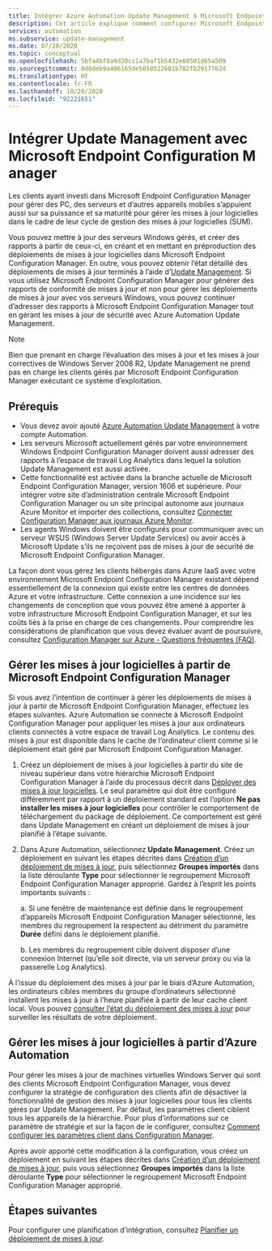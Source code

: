 ```yaml
---
title: Intégrer Azure Automation Update Management à Microsoft Endpoint Configuration Manager
description: Cet article explique comment configurer Microsoft Endpoint Configuration Manager avec Update Management pour déployer des mises à jour logicielles sur des clients gérés.
services: automation
ms.subservice: update-management
ms.date: 07/28/2020
ms.topic: conceptual
ms.openlocfilehash: 5bfa4bf8a9d20cc1a7baf1b5432e68501d65a509
ms.sourcegitcommit: 8d8deb9a406165de5050522681b782fb2917762d
ms.translationtype: HT
ms.contentlocale: fr-FR
ms.lasthandoff: 10/20/2020
ms.locfileid: "92221651"
---
```

# <a name="integrate-update-management-with-microsoft-endpoint-configuration-manager"></a>Intégrer Update Management avec Microsoft Endpoint Configuration Manager

Les clients ayant investi dans Microsoft Endpoint Configuration Manager pour gérer des PC, des serveurs et d’autres appareils mobiles s’appuient aussi sur sa puissance et sa maturité pour gérer les mises à jour logicielles dans le cadre de leur cycle de gestion des mises à jour logicielles (SUM).

Vous pouvez mettre à jour des serveurs Windows gérés, et créer des rapports à partir de ceux-ci, en créant et en mettant en préproduction des déploiements de mises à jour logicielles dans Microsoft Endpoint Configuration Manager. En outre, vous pouvez obtenir l’état détaillé des déploiements de mises à jour terminés à l’aide d’[Update Management](overview.md). Si vous utilisez Microsoft Endpoint Configuration Manager pour générer des rapports de conformité de mises à jour et non pour gérer les déploiements de mises à jour avec vos serveurs Windows, vous pouvez continuer d’adresser des rapports à Microsoft Endpoint Configuration Manager tout en gérant les mises à jour de sécurité avec Azure Automation Update Management.

>[!NOTE]
>Bien que prenant en charge l’évaluation des mises à jour et les mises à jour correctives de Windows Server 2008 R2, Update Management ne prend pas en charge les clients gérés par Microsoft Endpoint Configuration Manager exécutant ce système d’exploitation.

## <a name="prerequisites"></a>Prérequis

* Vous devez avoir ajouté [Azure Automation Update Management](overview.md) à votre compte Automation.
* Les serveurs Microsoft actuellement gérés par votre environnement Windows Endpoint Configuration Manager doivent aussi adresser des rapports à l’espace de travail Log Analytics dans lequel la solution Update Management est aussi activée.
* Cette fonctionnalité est activée dans la branche actuelle de Microsoft Endpoint Configuration Manager, version 1606 et supérieure. Pour intégrer votre site d’administration centrale Microsoft Endpoint Configuration Manager ou un site principal autonome aux journaux Azure Monitor et importer des collections, consultez [Connecter Configuration Manager aux journaux Azure Monitor](../../azure-monitor/platform/collect-sccm.md).  
* Les agents Windows doivent être configurés pour communiquer avec un serveur WSUS (Windows Server Update Services) ou avoir accès à Microsoft Update s’ils ne reçoivent pas de mises à jour de sécurité de Microsoft Endpoint Configuration Manager.

La façon dont vous gérez les clients hébergés dans Azure IaaS avec votre environnement Microsoft Endpoint Configuration Manager existant dépend essentiellement de la connexion qui existe entre les centres de données Azure et votre infrastructure. Cette connexion a une incidence sur les changements de conception que vous pouvez être amené à apporter à votre infrastructure Microsoft Endpoint Configuration Manager, et sur les coûts liés à la prise en charge de ces changements. Pour comprendre les considérations de planification que vous devez évaluer avant de poursuivre, consultez [Configuration Manager sur Azure - Questions fréquentes (FAQ)](/configmgr/core/understand/configuration-manager-on-azure#networking).

## <a name="manage-software-updates-from-microsoft-endpoint-configuration-manager"></a>Gérer les mises à jour logicielles à partir de Microsoft Endpoint Configuration Manager

Si vous avez l’intention de continuer à gérer les déploiements de mises à jour à partir de Microsoft Endpoint Configuration Manager, effectuez les étapes suivantes. Azure Automation se connecte à Microsoft Endpoint Configuration Manager pour appliquer les mises à jour aux ordinateurs clients connectés à votre espace de travail Log Analytics. Le contenu des mises à jour est disponible dans le cache de l’ordinateur client comme si le déploiement était géré par Microsoft Endpoint Configuration Manager.

1. Créez un déploiement de mises à jour logicielles à partir du site de niveau supérieur dans votre hiérarchie Microsoft Endpoint Configuration Manager à l’aide du processus décrit dans [Déployer des mises à jour logicielles](/configmgr/sum/deploy-use/deploy-software-updates). Le seul paramètre qui doit être configuré différemment par rapport à un déploiement standard est l’option **Ne pas installer les mises à jour logicielles** pour contrôler le comportement de téléchargement du package de déploiement. Ce comportement est géré dans Update Management en créant un déploiement de mises à jour planifié à l’étape suivante.

2. Dans Azure Automation, sélectionnez **Update Management**. Créez un déploiement en suivant les étapes décrites dans [Création d’un déploiement de mises à jour](deploy-updates.md#schedule-an-update-deployment), puis sélectionnez **Groupes importés** dans la liste déroulante **Type** pour sélectionner le regroupement Microsoft Endpoint Configuration Manager approprié. Gardez à l’esprit les points importants suivants :

    a. Si une fenêtre de maintenance est définie dans le regroupement d’appareils Microsoft Endpoint Configuration Manager sélectionné, les membres du regroupement la respectent au détriment du paramètre **Durée** défini dans le déploiement planifié.

    b. Les membres du regroupement cible doivent disposer d’une connexion Internet (qu’elle soit directe, via un serveur proxy ou via la passerelle Log Analytics).

À l’issue du déploiement des mises à jour par le biais d’Azure Automation, les ordinateurs cibles membres du groupe d’ordinateurs sélectionné installent les mises à jour à l’heure planifiée à partir de leur cache client local. Vous pouvez [consulter l’état du déploiement des mises à jour](deploy-updates.md#check-deployment-status) pour surveiller les résultats de votre déploiement.

## <a name="manage-software-updates-from-azure-automation"></a>Gérer les mises à jour logicielles à partir d’Azure Automation

Pour gérer les mises à jour de machines virtuelles Windows Server qui sont des clients Microsoft Endpoint Configuration Manager, vous devez configurer la stratégie de configuration des clients afin de désactiver la fonctionnalité de gestion des mises à jour logicielles pour tous les clients gérés par Update Management. Par défaut, les paramètres client ciblent tous les appareils de la hiérarchie. Pour plus d’informations sur ce paramètre de stratégie et sur la façon de le configurer, consultez [Comment configurer les paramètres client dans Configuration Manager](/configmgr/core/clients/deploy/configure-client-settings).

Après avoir apporté cette modification à la configuration, vous créez un déploiement en suivant les étapes décrites dans [Création d’un déploiement de mises à jour](deploy-updates.md#schedule-an-update-deployment), puis vous sélectionnez **Groupes importés** dans la liste déroulante **Type** pour sélectionner le regroupement Microsoft Endpoint Configuration Manager approprié.

## <a name="next-steps"></a>Étapes suivantes

Pour configurer une planification d’intégration, consultez [Planifier un déploiement de mises à jour](deploy-updates.md#schedule-an-update-deployment).
